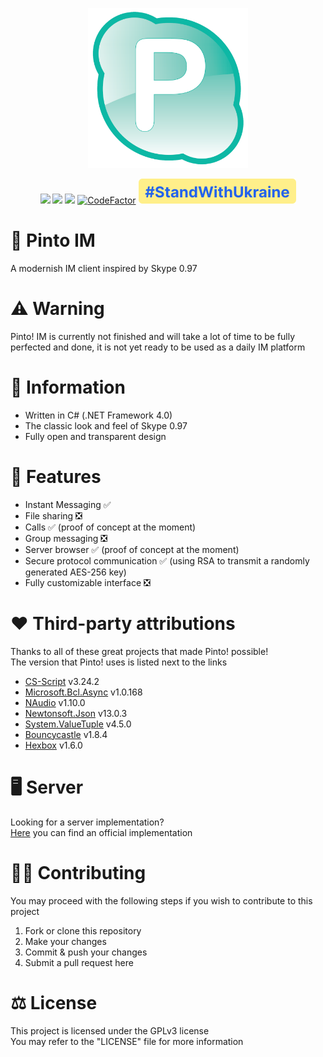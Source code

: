 <p align="center">
    <img src="Logo.png" width="256" height="256" />
</p>
<p align="center">
    <img src="https://img.shields.io/badge/.NET%20Framework-4.0-blue" />
    <img src="https://img.shields.io/badge/Instant-Messaging-brightgreen" />
    <img src="https://img.shields.io/badge/License-GPLv3-brightgreen" />
    <a href="https://www.codefactor.io/repository/github/pintoim/pinto/overview/main"><img src="https://www.codefactor.io/repository/github/pintoim/pinto/badge/main" alt="CodeFactor" /></a>
    <a href="https://stand-with-ukraine.pp.ua"><img src="https://raw.githubusercontent.com/vshymanskyy/StandWithUkraine/main/badges/StandWithUkraine.svg" /></a>
</p>

# 💬 Pinto IM
A modernish IM client inspired by Skype 0.97

# ⚠️ Warning
Pinto! IM is currently not finished and will take a lot of time to be fully perfected and done, it is not yet ready to be used as a daily IM platform

# 📌 Information
- Written in C# (.NET Framework 4.0)
- The classic look and feel of Skype 0.97
- Fully open and transparent design

# 📌 Features
- Instant Messaging ✅
- File sharing ❎
- Calls ✅ (proof of concept at the moment)
- Group messaging ❎
- Server browser  ✅ (proof of concept at the moment)
- Secure protocol communication ✅ (using RSA to transmit a randomly generated AES-256 key)
- Fully customizable interface ❎

# ♥️ Third-party attributions
Thanks to all of these great projects that made Pinto! possible!<br>
The version that Pinto! uses is listed next to the links
- [CS-Script](https://www.csscript.net/) v3.24.2
- [Microsoft.Bcl.Async](https://www.nuget.org/packages/Microsoft.Bcl.Async/1.0.168) v1.0.168
- [NAudio](https://github.com/naudio/NAudio) v1.10.0
- [Newtonsoft.Json](https://www.newtonsoft.com/json) v13.0.3
- [System.ValueTuple](https://www.nuget.org/packages/System.ValueTuple/4.5.0) v4.5.0
- [Bouncycastle](https://www.bouncycastle.org/csharp/index.html) v1.8.4
- [Hexbox](https://sourceforge.net/projects/hexbox/) v1.6.0

# 🖥️ Server
Looking for a server implementation?<br>
[Here](https://github.com/vlOd2/PintoServer) you can find an official implementation

# 👨‍💻 Contributing
You may proceed with the following steps if you wish to contribute to this project

1. Fork or clone this repository
2. Make your changes
3. Commit & push your changes
4. Submit a pull request here

# ⚖ License
This project is licensed under the GPLv3 license
<br>
You may refer to the "LICENSE" file for more information

